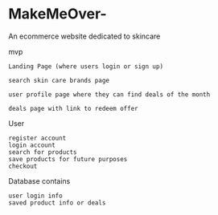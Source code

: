 # MakeMeOver-
An ecommerce website dedicated to skincare


mvp

    Landing Page (where users login or sign up)

    search skin care brands page

    user profile page where they can find deals of the month

    deals page with link to redeem offer
    
    
 User 

    register account
    login account
    search for products
    save products for future purposes
    checkout 

Database contains

    user login info
    saved product info or deals
    


